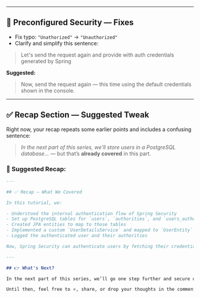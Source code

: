 
---

## 🔐 Preconfigured Security — Fixes

- Fix typo: `"Unathorized"` → `"Unauthorized"`
- Clarify and simplify this sentence:

> Let's send the request again and provide with auth credentials generated by Spring

**Suggested:**
> Now, send the request again — this time using the default credentials shown in the console.

---

## ✅ Recap Section — Suggested Tweak

Right now, your recap repeats some earlier points and includes a confusing sentence:

> *In the next part of this series, we'll store users in a PostgreSQL database...* — but that’s **already covered** in this part.

### 🔄 Suggested Recap:

```markdown
---

## ✅ Recap — What We Covered

In this tutorial, we:

- Understood the internal authentication flow of Spring Security
- Set up PostgreSQL tables for `users`, `authorities`, and `users_authorities`
- Created JPA entities to map to those tables
- Implemented a custom `UserDetailsService` and mapped to `UserEntity`
- Logged the authenticated user and their authorities

Now, Spring Security can authenticate users by fetching their credentials and roles from a real database — just like in a production-ready app. 🚀

---

## 👉 What's Next?

In the next part of this series, we’ll go one step further and secure our endpoints using **JWT (JSON Web Token)** for stateless authentication.

Until then, feel free to ⭐️, share, or drop your thoughts in the comments!
